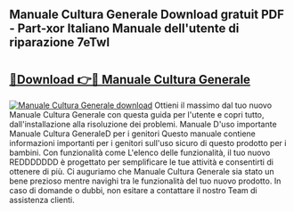 ## Manuale Cultura Generale Download gratuit PDF - Part-xor Italiano Manuale dell'utente di riparazione 7eTwl

# <h2><a href="http://dffxtj.blite.top/?on=Manuale+Cultura+Generale">🔗Download 👉🔴 Manuale Cultura Generale</a></h2>

[![Manuale Cultura Generale download](https://i.imgur.com/lujVjoI.png)](http://dffxtj.blite.top/?on=Manuale+Cultura+Generale)
Ottieni il massimo dal tuo nuovo Manuale Cultura Generale con questa guida per l'utente e copri tutto, dall'installazione alla risoluzione dei problemi. Manuale D'uso importante Manuale Cultura GeneraleD per i genitori Questo manuale contiene informazioni importanti per i genitori sull'uso sicuro di questo prodotto per i bambini. Con funzionalità come L'elenco delle funzionalità, il tuo nuovo REDDDDDDD è progettato per semplificare le tue attività e consentirti di ottenere di più. Ci auguriamo che Manuale Cultura Generale sia stato un bene prezioso mentre navighi tra le funzionalità del tuo nuovo prodotto. In caso di domande o dubbi, non esitare a contattare il nostro Team di assistenza clienti.
